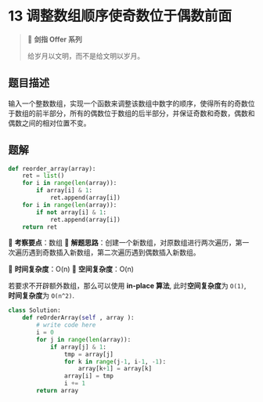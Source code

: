 # 13 调整数组顺序使奇数位于偶数前面

> 🌟 **剑指 Offer 系列**
>
> 给岁月以文明，而不是给文明以岁月。

## 题目描述

输入一个整数数组，实现一个函数来调整该数组中数字的顺序，使得所有的奇数位于数组的前半部分，所有的偶数位于数组的后半部分，并保证奇数和奇数，偶数和偶数之间的相对位置不变。

## 题解

```python
def reorder_array(array):
    ret = list()
    for i in range(len(array)):
        if array[i] & 1:
            ret.append(array[i])
    for i in range(len(array)):
        if not array[i] & 1:
            ret.append(array[i])
    return ret
```

🍥 **考察要点**：数组
🍬 **解题思路**：创建一个新数组，对原数组进行两次遍历，第一次遍历遇到奇数插入新数组，第二次遍历遇到偶数插入新数组。

🍉 **时间复杂度**：O(n)
🍭 **空间复杂度**：O(n)

若要求不开辟额外数组，那么可以使用 **in-place 算法**, 此时**空间复杂度**为 `O(1)`, **时间复杂度**为 `O(n^2)`.

```python
class Solution:
    def reOrderArray(self , array ):
        # write code here
        i = 0
        for j in range(len(array)):
            if array[j] & 1:
                tmp = array[j]
                for k in range(j-1, i-1, -1):
                    array[k+1] = array[k]
                array[i] = tmp
                i += 1
        return array
```
